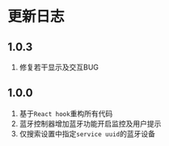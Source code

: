 
# 更新日志
## 1.0.3
1. 修复若干显示及交互BUG

## 1.0.0
1. 基于`React hook`重构所有代码
1. 蓝牙控制器增加蓝牙功能开启监控及用户提示
1. 仅搜索设置中指定`service uuid`的蓝牙设备
